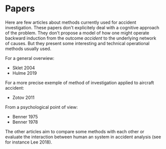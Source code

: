 # Papers

Here are few articles about methods currently used for accident investigation. These papers don't explicitely deal with a cognitive approach of the problem. They don't propose a model of how one might operate backward induction from the outcome _accident_ to the underlying network of causes. But they present some interesting and technical operational methods usually used.

For a general overwiew:
* Sklet 2004
* Hulme 2019

For a more precise exemple of method of investigation applied to aircraft accident:
* Zotov 2011

From a psychological point of view:
* Benner 1975
* Benner 1978

The other articles aim to compare some methods with each other or evaluate the interaction between human an system in accident analysis (see for instance Lee 2018).
